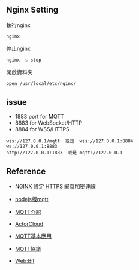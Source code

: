 ## Nginx Setting
執行nginx
```bash
nginx
```
停止nginx
```bash
nginx -s stop
```
開啟資料夾
```bash
open /usr/local/etc/nginx/
```

## issue
- 1883 port for MQTT
- 8883 for WebSocket/HTTP
- 8884 for WSS/HTTPS

```
wss://127.0.0.1/mqtt  或是  wss://127.0.0.1:8884    
ws://127.0.0.1:8883
http://127.0.0.1:1883  或是 mqtt://127.0.0.1
```



## Reference
- [NGINX 設定 HTTPS 網頁加密連線](https://blog.gtwang.org/linux/nginx-create-and-install-ssl-certificate-on-ubuntu-linux/)
- [nodejs版mqtt](https://www.twblogs.net/a/5bc0f3e92b717711c9241068)
- [MQTT介紹](https://www.twblogs.net/a/5db43a54bd9eee310ee6b811)
- [ActorCloud](https://docs.actorcloud.io/zh/)
- [MQTT基本應用](https://www.twblogs.net/a/5db43a54bd9eee310ee6b811)
- [MQTT協議](https://www.twblogs.net/a/5db49906bd9eee310ee6bae1)

- [Web:Bit](https://webbit.webduino.io/blockly/#6yY4pQMewY43w)